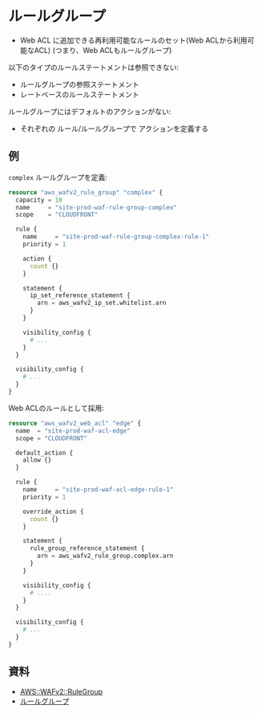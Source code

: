 # ルールグループ 

- Web ACL に追加できる再利用可能なルールのセット(Web ACLから利用可能なACL) (つまり、Web ACLもルールグループ)


以下のタイプのルールステートメントは参照できない:

- ルールグループの参照ステートメント
- レートベースのルールステートメント


ルールグループにはデフォルトのアクションがない:

- それぞれの ルール/ルールグループで アクションを定義する

## 例

`complex` ルールグループを定義:

~~~tf
resource "aws_wafv2_rule_group" "complex" {
  capacity = 10
  name     = "site-prod-waf-rule-group-complex"
  scope    = "CLOUDFRONT"

  rule {
    name     = "site-prod-waf-rule-group-complex-rule-1"
    priority = 1

    action {
      count {}
    }

    statement {
      ip_set_reference_statement {
        arn = aws_wafv2_ip_set.whitelist.arn
      }
    }

    visibility_config {
      # ...
    }
  }

  visibility_config {
    # ...
  }
}
~~~


Web ACLのルールとして採用:

~~~tf
resource "aws_wafv2_web_acl" "edge" {
  name  = "site-prod-waf-acl-edge"
  scope = "CLOUDFRONT"

  default_action {
    allow {}
  }

  rule {
    name     = "site-prod-waf-acl-edge-rule-1"
    priority = 1

    override_action {
      count {}
    }

    statement {
      rule_group_reference_statement {
        arn = aws_wafv2_rule_group.complex.arn
      }
    }

    visibility_config {
      # ....
    }
  }

  visibility_config {
    # ...
  }
}
~~~



## 資料

- [AWS::WAFv2::RuleGroup](https://docs.aws.amazon.com/ja_jp/AWSCloudFormation/latest/UserGuide/aws-resource-wafv2-rulegroup.html)
- [ルールグループ](https://docs.aws.amazon.com/ja_jp/waf/latest/developerguide/waf-rule-groups.html)
